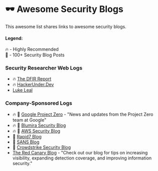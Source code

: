 # 🕶️ Awesome Security Blogs

This awesome list shares links to awesome security blogs.

#### Legend: </br>
🔥 - Highly Recommended </br>
💯 - 100+ Security Blog Posts </br>


### Security Researcher Web Logs 
* 🔥 [The DFIR Report](https://thedfirreport.com/)
* 🔥 [HackerUnder.Dev](https://www.hackerunder.dev)
* [Luke Leal](https://lukeleal.com/research/posts/) 

### Company-Sponsored Logs
* 🔥 💯 [Google Project Zero](https://googleprojectzero.blogspot.com/) - "News and updates from the Project Zero team at Google"
* 🔥 💯 [Blumira Security Blog](https://www.blumira.com/blog/)
* 🔥 💯 [AWS Security Blog](https://aws.amazon.com/blogs/security/)
* 💯 [Rapid7 Blog](https://blog.rapid7.com/tag/research/)
* 💯 [SANS Blog](https://www.sans.org/blog/)
* 💯 [Crowdstrike Security Blog](https://www.crowdstrike.com/blog/)
* [The Red Canary Blog](https://redcanary.com/blog/) - "Check out our blog for tips on increasing visibility, expanding detection coverage, and improving information security." 
